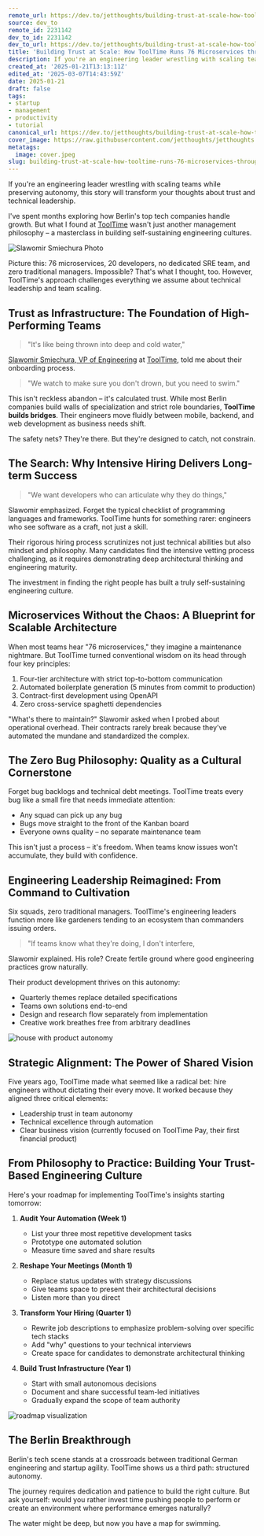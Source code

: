 ```yaml
---
remote_url: https://dev.to/jetthoughts/building-trust-at-scale-how-tooltime-runs-76-microservices-through-empowerment-3e4d
source: dev_to
remote_id: 2231142
dev_to_id: 2231142
dev_to_url: https://dev.to/jetthoughts/building-trust-at-scale-how-tooltime-runs-76-microservices-through-empowerment-3e4d
title: 'Building Trust at Scale: How ToolTime Runs 76 Microservices through Empowerment'
description: If you're an engineering leader wrestling with scaling teams while preserving autonomy, this story...
created_at: '2025-01-21T13:13:11Z'
edited_at: '2025-03-07T14:43:59Z'
date: 2025-01-21
draft: false
tags:
- startup
- management
- productivity
- tutorial
canonical_url: https://dev.to/jetthoughts/building-trust-at-scale-how-tooltime-runs-76-microservices-through-empowerment-3e4d
cover_image: https://raw.githubusercontent.com/jetthoughts/jetthoughts.github.io/master/content/blog/building-trust-at-scale-how-tooltime-runs-76-microservices-through-empowerment-startup-management/cover.jpeg
metatags:
  image: cover.jpeg
slug: building-trust-at-scale-how-tooltime-runs-76-microservices-through-empowerment-startup-management
---
```

If you're an engineering leader wrestling with scaling teams while preserving autonomy, this story will transform your thoughts about trust and technical leadership.

I've spent months exploring how Berlin's top tech companies handle growth. But what I found at [ToolTime](https://www.tooltime.app/) wasn't just another management philosophy – a masterclass in building self-sustaining engineering cultures.

![Slawomir Smiechura Photo](file_0.jpeg)

Picture this: 76 microservices, 20 developers, no dedicated SRE team, and zero traditional managers. Impossible? That's what I thought, too. However, ToolTime's approach challenges everything we assume about technical leadership and team scaling.

## Trust as Infrastructure: The Foundation of High-Performing Teams

> "It's like being thrown into deep and cold water,"

[Slawomir Smiechura, VP of Engineering](https://www.linkedin.com/in/slawomir-smiechura-6b89a212/) at [ToolTime](https://www.tooltime.app/), told me about their onboarding process.

> "We watch to make sure you don't drown, but you need to swim."

This isn't reckless abandon – it's calculated trust. While most Berlin companies build walls of specialization and strict role boundaries, **ToolTime builds bridges**. Their engineers move fluidly between mobile, backend, and web development as business needs shift.

The safety nets? They're there. But they're designed to catch, not constrain.

## The Search: Why Intensive Hiring Delivers Long-term Success

> "We want developers who can articulate why they do things,"

Slawomir emphasized. Forget the typical checklist of programming languages and frameworks. ToolTime hunts for something rarer: engineers who see software as a craft, not just a skill.

Their rigorous hiring process scrutinizes not just technical abilities but also mindset and philosophy. Many candidates find the intensive vetting process challenging, as it requires demonstrating deep architectural thinking and engineering maturity.

The investment in finding the right people has built a truly self-sustaining engineering culture.

## Microservices Without the Chaos: A Blueprint for Scalable Architecture

When most teams hear "76 microservices," they imagine a maintenance nightmare. But ToolTime turned conventional wisdom on its head through four key principles:

1. Four-tier architecture with strict top-to-bottom communication
2. Automated boilerplate generation (5 minutes from commit to production)
3. Contract-first development using OpenAPI
4. Zero cross-service spaghetti dependencies

"What's there to maintain?" Slawomir asked when I probed about operational overhead. Their contracts rarely break because they've automated the mundane and standardized the complex.

## The Zero Bug Philosophy: Quality as a Cultural Cornerstone

Forget bug backlogs and technical debt meetings. ToolTime treats every bug like a small fire that needs immediate attention:

- Any squad can pick up any bug
- Bugs move straight to the front of the Kanban board
- Everyone owns quality – no separate maintenance team

This isn't just a process – it's freedom. When teams know issues won't accumulate, they build with confidence.

## Engineering Leadership Reimagined: From Command to Cultivation

Six squads, zero traditional managers. ToolTime's engineering leaders function more like gardeners tending to an ecosystem than commanders issuing orders.

> "If teams know what they're doing, I don't interfere,

Slawomir explained. His role? Create fertile ground where good engineering practices grow naturally.

Their product development thrives on this autonomy:

- Quarterly themes replace detailed specifications
- Teams own solutions end-to-end
- Design and research flow separately from implementation
- Creative work breathes free from arbitrary deadlines

![house with product autonomy](file_1.png)

## Strategic Alignment: The Power of Shared Vision

Five years ago, ToolTime made what seemed like a radical bet: hire engineers without dictating their every move. It worked because they aligned three critical elements:

- Leadership trust in team autonomy
- Technical excellence through automation
- Clear business vision (currently focused on ToolTime Pay, their first financial product)

## From Philosophy to Practice: Building Your Trust-Based Engineering Culture

Here's your roadmap for implementing ToolTime's insights starting tomorrow:

1. **Audit Your Automation (Week 1)**
   - List your three most repetitive development tasks
   - Prototype one automated solution
   - Measure time saved and share results

2. **Reshape Your Meetings (Month 1)**
   - Replace status updates with strategy discussions
   - Give teams space to present their architectural decisions
   - Listen more than you direct

3. **Transform Your Hiring (Quarter 1)**
   - Rewrite job descriptions to emphasize problem-solving over specific tech stacks
   - Add "why" questions to your technical interviews
   - Create space for candidates to demonstrate architectural thinking

4. **Build Trust Infrastructure (Year 1)**
   - Start with small autonomous decisions
   - Document and share successful team-led initiatives
   - Gradually expand the scope of team authority

![roadmap visualization](file_2.png)

## The Berlin Breakthrough

Berlin's tech scene stands at a crossroads between traditional German engineering and startup agility. ToolTime shows us a third path: structured autonomy.

The journey requires dedication and patience to build the right culture. But ask yourself: would you rather invest time pushing people to perform or create an environment where performance emerges naturally?

The water might be deep, but now you have a map for swimming.
